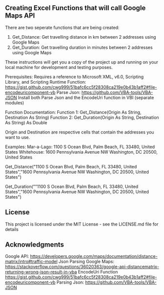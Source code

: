 ## Creating Excel Functions that will call Google Maps API

There are two seperate functions that are being created:
1)  Get_Distance: Get travelling distance in km between 2 addresses using Google Maps
2)  Get_Duration: Get travelling duration in minutes between 2 addresses using Google Maps

These instructions will get you a copy of the project up and running on your local machine for development and testing purposes. 

Prerequisites:
Requires a reference to Microsoft XML, v6.0, Scripting Library, and Scripting Runtime
Function: https://gist.github.com/cwg999/51bafc6cc5f28308ca219e0b43b1aff2#file-encodeuricomponent-vb
Parse Json: https://github.com/VBA-tools/VBA-JSON
Install both Parse Json and the EncodeUri function in VBI (separate modules)

Function Documentation:
Function 1: Get_Distance(Origin As String, Destination As String)
Function 2: Get_Duration(Origin As String, Destination As String) As Double

Origin and Destination are respective cells that contain the addresses you want to use.

Examples:
Mar-a-Lago: 1100 S Ocean Blvd, Palm Beach, FL 33480, United States
Whitehouse: 1600 Pennsylvania Avenue NW Washington, DC 20500, United States

Get_Distance("1100 S Ocean Blvd, Palm Beach, FL 33480, United States","1600 Pennsylvania Avenue NW Washington, DC 20500, United States")

Get_Duration(""1100 S Ocean Blvd, Palm Beach, FL 33480, United States","1600 Pennsylvania Avenue NW Washington, DC 20500, United States")

## License

This project is licensed under the MIT License - see the LICENSE.md file for details

## Acknowledgments
  
Google API: https://developers.google.com/maps/documentation/distance-matrix/intro#traffic-model
Json Parsing Google Maps: https://stackoverflow.com/questions/36020363/google-api-distancematrix-returning-wrong-json-result-in-vba
EncodeUri Function https://gist.github.com/cwg999/51bafc6cc5f28308ca219e0b43b1aff2#file-encodeuricomponent-vb
Parsing Json: https://github.com/VBA-tools/VBA-JSON
